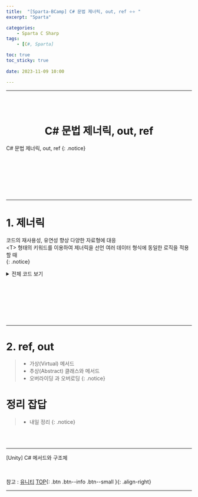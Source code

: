 ```yaml
---
title:  "[Sparta-BCamp] C# 문법 제너릭, out, ref ⭐⭐ "
excerpt: "Sparta"

categories:
    - Sparta C Sharp
tags:
    - [C#, Sparta]

toc: true
toc_sticky: true
 
date: 2023-11-09 10:00

---
```

- - -
<BR><BR>

<center><H1> C# 문법 제너릭, out, ref  </H1></center>
C# 문법 제너릭, out, ref
{: .notice}

<br><br><br><br><br><br>
- - - 

# 1. 제너릭
코드의 재사용성, 유연성 향상
다양한 자료형에 대응  
\<T> 형태의 키워드를 이용하여 제너릭을 선언
여러 데이터 형식에 동일한 로직을 적용할 때  
{: .notice}


<details>
<summary>전체 코드 보기</summary>

<div class="notice--primary" markdown="1"> 

```c# 
using System;

namespace out_ref
{
    internal class Program
    {
        class Stack<T>
        {
            private T[] elements;
            private int top;

            public Stack() {
                elements = new T[100];
                top = 0;
            }
            public void Push(T item)
            {
                elements[top++] = item; //top 0 에 item 추가 후 ++
            }
            public T Pop()
            {
                return elements[--top];
            }

            public T[] Elements
            {
                get{
                    Console.WriteLine("get");
                    return elements; }
                set
                {
                    Console.WriteLine("Set");
                    elements = value; 
                }
            }

        }
        static void Main(string[] args)
        {
            Stack<int> intStack = new Stack<int>();
            Stack<string> stringStack = new Stack<string>();
            intStack.Push(1);
            intStack.Push(2);
            intStack.Push(3);
            stringStack.Push("1");
            stringStack.Elements[1] = "2";
            Console.WriteLine(stringStack.Elements[1]);
            Console.WriteLine(intStack);
        }
    }
}
```
</div>
</details>

<br><br><br><br><br><br>
- - - 

# 2. ref, out
 
> - 가상(Virtual) 메서드
> - 추상(Abstract) 클래스와 메서드
> - 오버라이딩 과 오버로딩
{: .notice}



# 정리 잡답
> - 내일 정리
{: .notice}


<br><br>
- - - 

[Unity] C# 메서드와 구조체

<br>

참고 : [유니티](https://docs.unity3d.com/kr/)
[TOP](#){: .btn .btn--info .btn--small }{: .align-right}
<br>
- - -

